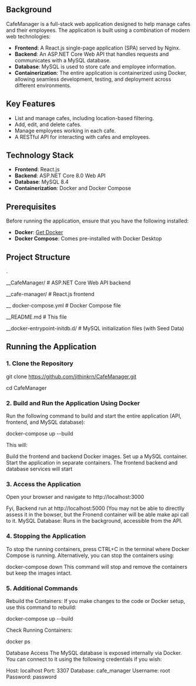 
## Background

CafeManager is a full-stack web application designed to help manage cafes and their employees. The application is built using a combination of modern web technologies:

- **Frontend**: A React.js single-page application (SPA) served by Nginx.
- **Backend**: An ASP.NET Core Web API that handles requests and communicates with a MySQL database.
- **Database**: MySQL is used to store cafe and employee information.
- **Containerization**: The entire application is containerized using Docker, allowing seamless development, testing, and deployment across different environments.

## Key Features

- List and manage cafes, including location-based filtering.
- Add, edit, and delete cafes.
- Manage employees working in each cafe.
- A RESTful API for interacting with cafes and employees.

## Technology Stack

- **Frontend**: React.js
- **Backend**: ASP.NET Core 8.0 Web API
- **Database**: MySQL 8.4
- **Containerization**: Docker and Docker Compose

## Prerequisites

Before running the application, ensure that you have the following installed:

- **Docker**: [Get Docker](https://www.docker.com/get-started)
- **Docker Compose**: Comes pre-installed with Docker Desktop

## Project Structure

.

\__CafeManager/               # ASP.NET Core Web API backend

\__cafe-manager/              # React.js frontend

\__ docker-compose.yml         # Docker Compose file

\__README.md                  # This file

\__docker-entrypoint-initdb.d/ # MySQL initialization files (with Seed Data)

## Running the Application

### 1. Clone the Repository

git clone https://github.com/jithinkrn/CafeManager.git

cd CafeManager

### 2. Build and Run the Application Using Docker
Run the following command to build and start the entire application (API, frontend, and MySQL database):

docker-compose up --build

This will:

Build the frontend and backend Docker images.
Set up a MySQL container.
Start the application in separate containers.
The frontend backend and database services will start

### 3. Access the Application

Open your browser and navigate to http://localhost:3000

Fyi, Backend run at http://localhost:5000 (You may not be able to directlly assess it in the bowser, but the Fronend container will be able make api call to it. MySQL Database: Runs in the background, accessible from the API.

### 4. Stopping the Application
To stop the running containers, press CTRL+C in the terminal where Docker Compose is running. Alternatively, you can stop the containers using:

docker-compose down
This command will stop and remove the containers but keep the images intact.

### 5. Additional Commands
Rebuild the Containers: If you make changes to the code or Docker setup, use this command to rebuild:

docker-compose up --build

Check Running Containers:

docker ps

Database Access
The MySQL database is exposed internally via Docker. You can connect to it using the following credentials if you wish:

Host: localhost
Port: 3307
Database: cafe_manager
Username: root
Password: password

